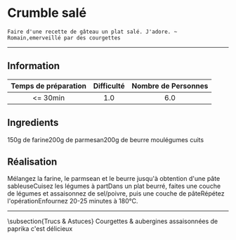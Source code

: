 # Crumble salé

`Faire d'une recette de gâteau un plat salé. J'adore. ~ Romain,emerveillé par des courgettes`

---

## Information

| Temps de préparation  | Difficulté    | Nombre de Personnes |
|:---------------------:|:-------------:|:-------------------:|
| <= 30min            | 1.0  | 6.0        |

## Ingredients

150g de farine200g de parmesan200g de beurre moulégumes cuits

## Réalisation

Mélangez la farine, le parmsean et le beurre jusqu'à obtention d'une pâte sableuseCuisez les légumes à partDans un plat beurré, faites une couche de légumes et assaisonnez de sel/poivre, puis une couche de pâteRépétez l'opérationEnfournez 20-25 minutes à 180°C.

---

\subsection{Trucs \& Astuces}
	Courgettes & aubergines assaisonnées de paprika c'est délicieux
